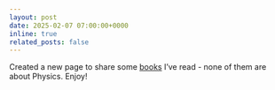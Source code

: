 ```yaml
---
layout: post
date: 2025-02-07 07:00:00+0000
inline: true
related_posts: false
---
```


Created a new page to share some [books](/books/) I’ve read - none of them are about Physics. Enjoy!